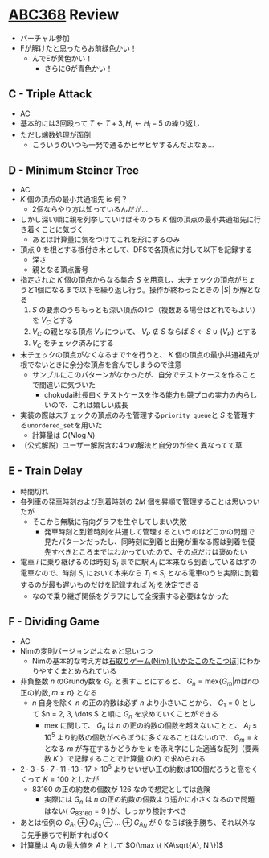 # [ABC368](https://atcoder.jp/contests/abc368) Review
- バーチャル参加
- Fが解けたと思ったらお前緑色かい！
  - んでEが黄色かい！
    - さらにGが青色かい！

## C - Triple Attack
- AC
- 基本的には3回殴って $T \gets T + 3, H_i \gets H_i - 5$ の繰り返し
- ただし端数処理が面倒
  - こういうのいつも一発で通るかヒヤヒヤするんだよなぁ…

## D - Minimum Steiner Tree
- AC
- $K$ 個の頂点の最小共通祖先 is 何？
  - 2個ならやり方は知っているんだが…
- しかし深い順に親を列挙していけばそのうち $K$ 個の頂点の最小共通祖先に行き着くことに気づく
  - あとは計算量に気をつけてこれを形にするのみ
- 頂点 $0$ を根とする根付き木として、DFSで各頂点に対して以下を記録する
  - 深さ
  - 親となる頂点番号
- 指定された $K$ 個の頂点からなる集合 $S$ を用意し、未チェックの頂点がちょうど1個になるまで以下を繰り返し行う。操作が終わったときの $|S|$ が解となる
    1. $S$ の要素のうちもっとも深い頂点の1つ（複数ある場合はどれでもよい）を $V_C$ とする
    2. $V_C$ の親となる頂点 $V_P$ について、 $V_P \notin S$ ならば $S \gets S \cup \{ V_P \}$ とする
    3. $V_C$ をチェック済みにする
- 未チェックの頂点がなくなるまで↑を行うと、 $K$ 個の頂点の最小共通祖先が根でないときに余分な頂点を含んでしまうので注意
  - サンプルにこのパターンがなかったが、自分でテストケースを作ることで間違いに気づいた
    - chokudai社長曰くテストケースを作る能力も競プロの実力の内らしいので、これは嬉しい成長
- 実装の際は未チェックの頂点のみを管理する`priority_queue`と $S$ を管理する`unordered_set`を用いた
  - 計算量は $O(N \log N)$
- （公式解説）ユーザー解説含む4つの解法と自分のが全く異なってて草

## E - Train Delay
- 時間切れ
- 各列車の発車時刻および到着時刻の $2M$ 個を昇順で管理することは思いついたが
  - そこから無駄に有向グラフを生やしてしまい失敗
    - 発車時刻と到着時刻を共通して管理するというのはどこかの問題で見たパターンだったし、同時刻に到着と出発が重なる際は到着を優先すべきところまではわかっていたので、その点だけは褒めたい
- 電車 $i$ に乗り継げるのは時刻 $S_i$ までに駅 $A_i$ に本来なら到着しているはずの電車なので、時刻 $S_i$ において本来なら $T_j \leq S_i$ となる電車のうち実際に到着するのが最も遅いものだけを記録すれば $X_i$ を決定できる
  - なので乗り継ぎ関係をグラフにして全探索する必要はなかった

## F - Dividing Game
- AC
- Nimの変則バージョンだよなぁと思いつつ
  - Nimの基本的な考え方は[石取りゲーム(Nim)    [いかたこのたこつぼ]](https://ikatakos.com/pot/programming_algorithm/game/nim#grundy%E6%95%B0%E3%81%AB%E3%82%88%E3%82%8B%E4%B8%80%E8%88%AC%E5%8C%96)にわかりやすくまとめられている
- 非負整数 $n$ のGrundy数を $G_n$ と表すことにすると、 $G_n = \mathrm{mex} \{ G_m | m \text{は} n \text{の正の約数}, m \neq n \}$ となる
  - $n$ 自身を除く $n$ の正の約数は必ず $n$ より小さいことから、 $G_1 = 0$ として $n = 2, 3, \dots $ と順に $G_n$ を求めていくことができる
    - $\mathrm{mex}$ に関して、 $G_n$ は $n$ の正の約数の個数を超えないことと、 $A_i \leq 10^5$ より約数の個数がべらぼうに多くなることはないので、 $G_m = k$ となる $m$ が存在するかどうかを $k$ を添え字にした適当な配列（要素数 $K$ ）で記録することで計算量 $O(K)$ で求められる
- $2 \cdot 3 \cdot 5 \cdot 7 \cdot 11 \cdot 13 \cdot 17 > 10^5$ よりせいぜい正の約数は100個だろうと高をくくって $K = 100$ としたが
  - $83160$ の正の約数の個数が $126$ なので想定としては危険
    - 実際には $G_n$ は $n$ の正の約数の個数より遥かに小さくなるので問題はない( $G_{83160} = 9$ )が、しっかり検討すべき
- あとは恒例の $G_{A_1} \oplus G_{A_2} \oplus \dots \oplus G_{A_N}$ が $0$ ならば後手勝ち、それ以外なら先手勝ちで判断すればOK
- 計算量は $A_i$ の最大値を $A$ として $O(\max \{ KA\sqrt{A}, N \})$